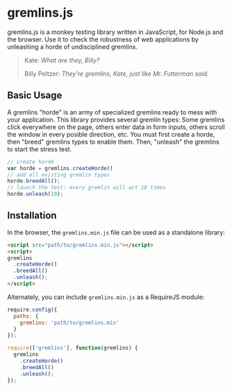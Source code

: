 # gremlins.js

gremlins.js is a monkey testing library written in JavaScript, for Node.js and the browser. Use it to check the robustness of web applications by unleashing a horde of undisciplined gremlins.


> Kate: *What are they, Billy?*
>
> Billy Peltzer: *They're gremlins, Kate, just like Mr. Futterman said.*

## Basic Usage

A gremlins "horde" is an army of specialized gremlins ready to mess with your application. This library provides several gremlin types: Some gremlins click everywhere on the page, others enter data in form inputs, others scroll the window in every posible direction, etc. You must first create a horde, then "breed" gremlins types to enable them. Then, "unleash" the gremlins to start the stress test.

```js
// create horde
var horde = gremlins.createHorde()
// add all existing gremlin types
horde.breedAll();
// launch the test: every gremlin will act 10 times
horde.unleash(10);
```

## Installation

In the browser, the `gremlins.min.js` file can be used as a standalone library:

```html
<script src="path/to/gremlins.min.js"></script>
<script>
gremlins
  .createHorde()
  .breedAll()
  .unleash();
</script>
```

Alternately, you can include `gremlins.min.js` as a RequireJS module:

```js
require.config({
  paths: { 
	gremlins: 'path/to/gremlins.min'
  }
});

require(['gremlins'], function(gremlins) {
  gremlins
    .createHorde()
    .breedAll()
    .unleash();
});
```
